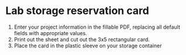 Lab storage reservation card
========

1. Enter your project information in the fillable PDF, replacing all default fields with appropriate values.
2. Print out the sheet and cut out the 3x5 rectangular card.
3. Place the card in the plastic sleeve on your storage container